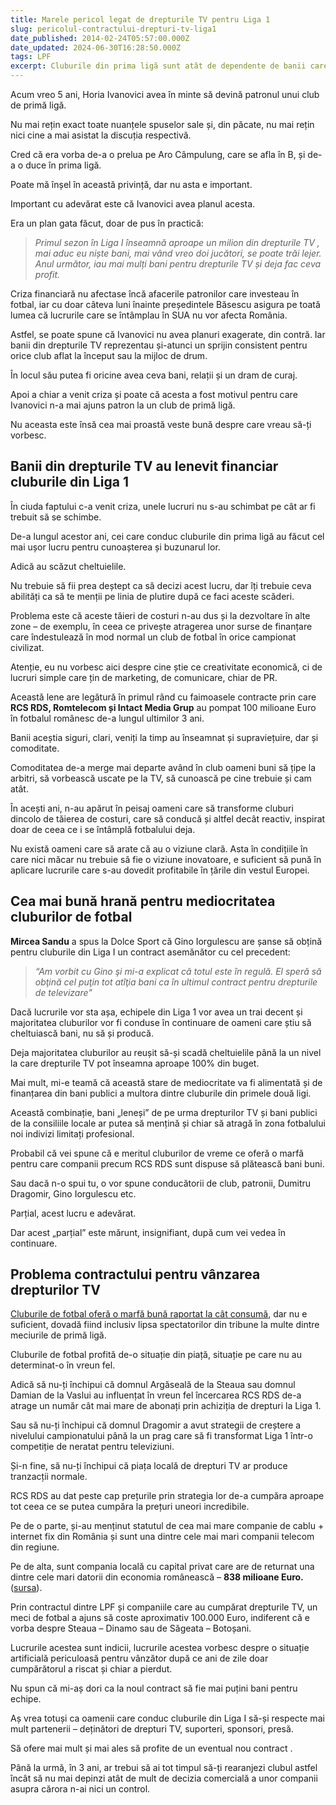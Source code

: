 ```yaml
---
title: Marele pericol legat de drepturile TV pentru Liga 1
slug: pericolul-contractului-drepturi-tv-liga1
date_published: 2014-02-24T05:57:00.000Z
date_updated: 2024-06-30T16:28:50.000Z
tags: LPF
excerpt: Cluburile din prima ligă sunt atât de dependente de banii care vin din vânzarea drepturilor TV încât o eventuală ratare a acestei tranzacții ar fi dezastruoasă
---
```


Acum vreo 5 ani, Horia Ivanovici avea în minte să devină patronul unui club de primă ligă.

Nu mai rețin exact toate nuanțele spuselor sale și, din păcate, nu mai rețin nici cine a mai asistat la discuția respectivă.

Cred că era vorba de-a o prelua pe Aro Câmpulung, care se afla în B, și de-a o duce în prima ligă.

Poate mă înșel în această privință, dar nu asta e important.

Important cu adevărat este că Ivanovici avea planul acesta.

Era un plan gata făcut, doar de pus în practică:

> *Primul sezon în Liga I înseamnă aproape un milion din drepturile TV , mai aduc eu niște bani, mai vând vreo doi jucători, se poate trăi lejer. Anul următor, iau mai mulți bani pentru drepturile TV și deja fac ceva profit.*

Criza financiară nu afectase încă afacerile patronilor care investeau în fotbal, iar cu doar câteva luni înainte președintele Băsescu asigura pe toată lumea că lucrurile care se întâmplau în SUA nu vor afecta România.

Astfel, se poate spune că Ivanovici nu avea planuri exagerate, din contră. Iar banii din drepturile TV reprezentau și-atunci un sprijin consistent pentru orice club aflat la început sau la mijloc de drum.

În locul său putea fi oricine avea ceva bani, relații și un dram de curaj.

Apoi a chiar a venit criza și poate că acesta a fost motivul pentru care Ivanovici n-a mai ajuns patron la un club de primă ligă.

Nu aceasta este însă cea mai proastă veste bună despre care vreau să-ți vorbesc.

## Banii din drepturile TV au lenevit financiar cluburile din Liga 1

În ciuda faptului c-a venit criza, unele lucruri nu s-au schimbat pe cât ar fi trebuit să se schimbe.

De-a lungul acestor ani, cei care conduc cluburile din prima ligă au făcut cel mai ușor lucru pentru cunoașterea și buzunarul lor.

Adică au scăzut cheltuielile.

Nu trebuie să fii prea deștept ca să decizi acest lucru, dar îți trebuie ceva abilități ca să te menții pe linia de plutire după ce faci aceste scăderi.

Problema este că aceste tăieri de costuri n-au dus și la dezvoltare în alte zone – de exemplu, în ceea ce privește atragerea unor surse de finanțare care îndestulează în mod normal un club de fotbal în orice campionat civilizat.

Atenție, eu nu vorbesc aici despre cine știe ce creativitate economică, ci de lucruri simple care țin de marketing, de comunicare, chiar de PR.

Această lene are legătură în primul rând cu faimoasele contracte prin care **RCS RDS, Romtelecom și Intact Media Grup** au pompat 100 milioane Euro în fotbalul românesc de-a lungul ultimilor 3 ani.

Banii aceștia siguri, clari, veniți la timp au înseamnat și supraviețuire, dar și comoditate.

Comoditatea de-a merge mai departe având în club oameni buni să țipe la arbitri, să vorbească uscate pe la TV, să cunoască pe cine trebuie și cam atât.

În acești ani, n-au apărut în peisaj oameni care să transforme cluburi dincolo de tăierea de costuri, care să conducă și altfel decât reactiv, inspirat doar de ceea ce i se întâmplă fotbalului deja.

Nu există oameni care să arate că au o viziune clară. Asta în condițiile în care nici măcar nu trebuie să fie o viziune inovatoare, e suficient să pună în aplicare lucrurile care s-au dovedit profitabile în țările din vestul Europei.

## Cea mai bună hrană pentru mediocritatea cluburilor de fotbal

**Mircea Sandu** a spus la Dolce Sport că Gino Iorgulescu are șanse să obțină pentru cluburile din Liga I un contract asemănător cu cel precedent:

> *“Am vorbit cu Gino şi mi-a explicat că totul este în regulă. El speră să obţină cel puţin tot atîţia bani ca în ultimul contract pentru drepturile de televizare”*

Dacă lucrurile vor sta așa, echipele din Liga 1 vor avea un trai decent și majoritatea cluburilor vor fi conduse în continuare de oameni care știu să cheltuiască bani, nu să și producă.

Deja majoritatea cluburilor au reușit să-și scadă cheltuielile până la un nivel la care drepturile TV pot înseamna aproape 100% din buget.

Mai mult, mi-e teamă că această stare de mediocritate va fi alimentată și de finanțarea din bani publici a multora dintre cluburile din primele două ligi.

Această combinație, bani „leneși” de pe urma drepturilor TV și bani publici de la consiliile locale ar putea să mențină și chiar să atragă în zona fotbalului noi indivizi limitați profesional.

Probabil că vei spune că e meritul cluburilor de vreme ce oferă o marfă pentru care companii precum RCS  RDS sunt dispuse să plătească bani buni.

Sau dacă n-o spui tu, o vor spune conducătorii de club, patronii, Dumitru Dragomir, Gino Iorgulescu etc.

Parțial, acest lucru e adevărat.

Dar acest „parțial” este mărunt, insignifiant, după cum vei vedea în continuare.

## Problema contractului pentru vânzarea drepturilor TV

[Cluburile de fotbal oferă o marfă bună raportat la cât consumă](__GHOST_URL__/p/de-ce-liga1-e-campionat-bun), dar nu e suficient, dovadă fiind inclusiv lipsa spectatorilor din tribune la multe dintre meciurile de primă ligă.

Cluburile de fotbal profită de-o situație din piață, situație pe care nu au determinat-o în vreun fel.

Adică să nu-ți închipui că domnul Argăseală de la Steaua sau domnul Damian de la Vaslui au influențat în vreun fel încercarea RCS RDS de-a atrage un număr cât mai mare de abonați prin achiziția de drepturi la Liga 1.

Sau să nu-ți închipui că domnul Dragomir a avut strategii de creștere a  nivelului campionatului până la un prag care să fi transformat Liga 1 într-o competiție de neratat pentru televiziuni.

Și-n fine, să nu-ți închipui că piața locală de drepturi TV ar produce tranzacții normale.

RCS RDS au dat peste cap prețurile prin strategia lor de-a cumpăra aproape tot ceea ce se putea cumpăra la prețuri uneori incredibile.

Pe de o parte, și-au menținut statutul de cea mai mare companie de cablu + internet fix din România și sunt una dintre cele mai mari companii telecom din regiune.

Pe de alta, sunt compania locală cu capital privat care are de returnat una dintre cele mari datorii din economia românească –  **838 milioane Euro.** ([sursa](https://www.capital.ro/rcsrds-lanseaza-saptamana-viitoare-o-emisiune-de-obligatiuni-pentru-a-atrage-350-milioane-euro.html)).

Prin contractul dintre LPF și companiile care au cumpărat drepturile TV, un meci de fotbal a ajuns să coste aproximativ 100.000 Euro, indiferent că e vorba despre Steaua – Dinamo sau de Săgeata – Botoșani.

Lucrurile acestea sunt indicii, lucrurile acestea vorbesc despre o situație artificială periculoasă pentru vânzător după ce ani de zile doar cumpărătorul a riscat și chiar a pierdut.

Nu spun că mi-aș dori ca la noul contract să fie mai puțini bani pentru echipe.

Aș vrea totuși ca oamenii care conduc  cluburile din Liga I să-și respecte mai mult partenerii – deținători de drepturi TV, suporteri, sponsori, presă.

Să ofere mai mult și mai ales să profite de un eventual nou contract .

Până la urmă, în 3 ani, ar trebui să ai tot timpul să-ți rearanjezi clubul astfel încât să nu mai depinzi atât de mult de decizia comercială a unor companii asupra cărora n-ai nici un control.

